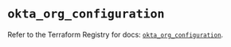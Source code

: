 # `okta_org_configuration`

Refer to the Terraform Registry for docs: [`okta_org_configuration`](https://registry.terraform.io/providers/okta/okta/4.8.0/docs/resources/org_configuration).
